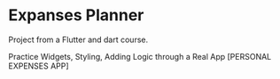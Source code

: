 # Expanses Planner
Project from a Flutter and dart course.

Practice Widgets, Styling, Adding Logic through a Real App [PERSONAL EXPENSES APP]
